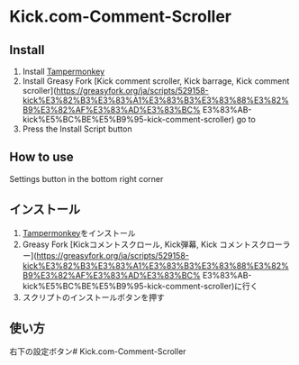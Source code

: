 # Kick.com-Comment-Scroller

## Install 
1. Install [Tampermonkey](https://www.tampermonkey.net) 
2. Install Greasy Fork [Kick comment scroller, Kick barrage, Kick comment scroller](https://greasyfork.org/ja/scripts/529158-kick%E3%82%B3%E3%83%A1%E3%83%B3%E3%83%88%E3%82%B9%E3%82%AF%E3%83%AD%E3%83%BC% E3%83%AB-kick%E5%BC%BE%E5%B9%95-kick-comment-scroller) go to 
3. Press the Install Script button 
## How to use 
Settings button in the bottom right corner

## インストール
1. [Tampermonkey](https://www.tampermonkey.net)をインストール
2. Greasy Fork [Kickコメントスクロール, Kick弾幕, Kick コメントスクローラー](https://greasyfork.org/ja/scripts/529158-kick%E3%82%B3%E3%83%A1%E3%83%B3%E3%83%88%E3%82%B9%E3%82%AF%E3%83%AD%E3%83%BC% E3%83%AB-kick%E5%BC%BE%E5%B9%95-kick-comment-scroller)に行く
3. スクリプトのインストールボタンを押す
## 使い方
右下の設定ボタン# Kick.com-Comment-Scroller
